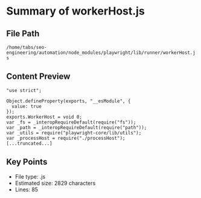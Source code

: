 # Summary of workerHost.js
  
## File Path
`/home/tabs/seo-engineering/automation/node_modules/playwright/lib/runner/workerHost.js`

## Content Preview
```
"use strict";

Object.defineProperty(exports, "__esModule", {
  value: true
});
exports.WorkerHost = void 0;
var _fs = _interopRequireDefault(require("fs"));
var _path = _interopRequireDefault(require("path"));
var _utils = require("playwright-core/lib/utils");
var _processHost = require("./processHost");
[...truncated...]
```

## Key Points
- File type: .js
- Estimated size: 2829 characters
- Lines: 85
